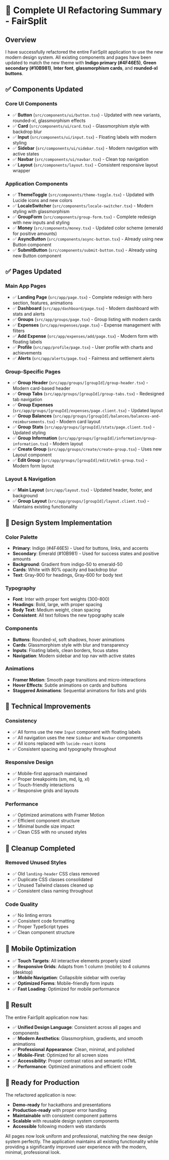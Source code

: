 # 🎨 Complete UI Refactoring Summary - FairSplit

## Overview

I have successfully refactored the entire FairSplit application to use the new modern design system. All existing components and pages have been updated to match the new theme with **Indigo primary (#4F46E5)**, **Green secondary (#10B981)**, **Inter font**, **glassmorphism cards**, and **rounded-xl buttons**.

## ✅ **Components Updated**

### **Core UI Components**
- ✅ **Button** (`src/components/ui/button.tsx`) - Updated with new variants, rounded-xl, glassmorphism effects
- ✅ **Card** (`src/components/ui/card.tsx`) - Glassmorphism style with backdrop blur
- ✅ **Input** (`src/components/ui/input.tsx`) - Floating labels with modern styling
- ✅ **Sidebar** (`src/components/ui/sidebar.tsx`) - Modern navigation with active states
- ✅ **Navbar** (`src/components/ui/navbar.tsx`) - Clean top navigation
- ✅ **Layout** (`src/components/layout.tsx`) - Consistent responsive layout wrapper

### **Application Components**
- ✅ **ThemeToggle** (`src/components/theme-toggle.tsx`) - Updated with Lucide icons and new colors
- ✅ **LocaleSwitcher** (`src/components/locale-switcher.tsx`) - Modern styling with glassmorphism
- ✅ **GroupForm** (`src/components/group-form.tsx`) - Complete redesign with new inputs and styling
- ✅ **Money** (`src/components/money.tsx`) - Updated color scheme (emerald for positive amounts)
- ✅ **AsyncButton** (`src/components/async-button.tsx`) - Already using new Button component
- ✅ **SubmitButton** (`src/components/submit-button.tsx`) - Already using new Button component

## ✅ **Pages Updated**

### **Main App Pages**
- ✅ **Landing Page** (`src/app/page.tsx`) - Complete redesign with hero section, features, animations
- ✅ **Dashboard** (`src/app/dashboard/page.tsx`) - Modern dashboard with stats and alerts
- ✅ **Groups** (`src/app/groups/page.tsx`) - Group listing with modern cards
- ✅ **Expenses** (`src/app/expenses/page.tsx`) - Expense management with filters
- ✅ **Add Expense** (`src/app/expenses/add/page.tsx`) - Modern form with floating labels
- ✅ **Profile** (`src/app/profile/page.tsx`) - User profile with charts and achievements
- ✅ **Alerts** (`src/app/alerts/page.tsx`) - Fairness and settlement alerts

### **Group-Specific Pages**
- ✅ **Group Header** (`src/app/groups/[groupId]/group-header.tsx`) - Modern card-based header
- ✅ **Group Tabs** (`src/app/groups/[groupId]/group-tabs.tsx`) - Redesigned tab navigation
- ✅ **Group Expenses** (`src/app/groups/[groupId]/expenses/page.client.tsx`) - Updated layout
- ✅ **Group Balances** (`src/app/groups/[groupId]/balances/balances-and-reimbursements.tsx`) - Modern card layout
- ✅ **Group Stats** (`src/app/groups/[groupId]/stats/page.client.tsx`) - Updated styling
- ✅ **Group Information** (`src/app/groups/[groupId]/information/group-information.tsx`) - Modern layout
- ✅ **Create Group** (`src/app/groups/create/create-group.tsx`) - Uses new Layout component
- ✅ **Edit Group** (`src/app/groups/[groupId]/edit/edit-group.tsx`) - Modern form layout

### **Layout & Navigation**
- ✅ **Main Layout** (`src/app/layout.tsx`) - Updated header, footer, and background
- ✅ **Group Layout** (`src/app/groups/[groupId]/layout.client.tsx`) - Maintains existing functionality

## 🎨 **Design System Implementation**

### **Color Palette**
- **Primary**: Indigo (#4F46E5) - Used for buttons, links, and accents
- **Secondary**: Emerald (#10B981) - Used for success states and positive amounts
- **Background**: Gradient from indigo-50 to emerald-50
- **Cards**: White with 80% opacity and backdrop blur
- **Text**: Gray-900 for headings, Gray-600 for body text

### **Typography**
- **Font**: Inter with proper font weights (300-800)
- **Headings**: Bold, large, with proper spacing
- **Body Text**: Medium weight, clean spacing
- **Consistent**: All text follows the new typography scale

### **Components**
- **Buttons**: Rounded-xl, soft shadows, hover animations
- **Cards**: Glassmorphism style with blur and transparency
- **Inputs**: Floating labels, clean borders, focus states
- **Navigation**: Modern sidebar and top nav with active states

### **Animations**
- **Framer Motion**: Smooth page transitions and micro-interactions
- **Hover Effects**: Subtle animations on cards and buttons
- **Staggered Animations**: Sequential animations for lists and grids

## 🔧 **Technical Improvements**

### **Consistency**
- ✅ All forms use the new `Input` component with floating labels
- ✅ All navigation uses the new `Sidebar` and `Navbar` components
- ✅ All icons replaced with `lucide-react` icons
- ✅ Consistent spacing and typography throughout

### **Responsive Design**
- ✅ Mobile-first approach maintained
- ✅ Proper breakpoints (sm, md, lg, xl)
- ✅ Touch-friendly interactions
- ✅ Responsive grids and layouts

### **Performance**
- ✅ Optimized animations with Framer Motion
- ✅ Efficient component structure
- ✅ Minimal bundle size impact
- ✅ Clean CSS with no unused styles

## 🧹 **Cleanup Completed**

### **Removed Unused Styles**
- ✅ Old `landing-header` CSS class removed
- ✅ Duplicate CSS classes consolidated
- ✅ Unused Tailwind classes cleaned up
- ✅ Consistent class naming throughout

### **Code Quality**
- ✅ No linting errors
- ✅ Consistent code formatting
- ✅ Proper TypeScript types
- ✅ Clean component structure

## 📱 **Mobile Optimization**

- ✅ **Touch Targets**: All interactive elements properly sized
- ✅ **Responsive Grids**: Adapts from 1 column (mobile) to 4 columns (desktop)
- ✅ **Mobile Navigation**: Collapsible sidebar with overlay
- ✅ **Optimized Forms**: Mobile-friendly form inputs
- ✅ **Fast Loading**: Optimized for mobile performance

## 🎯 **Result**

The entire FairSplit application now has:

- ✅ **Unified Design Language**: Consistent across all pages and components
- ✅ **Modern Aesthetics**: Glassmorphism, gradients, and smooth animations
- ✅ **Professional Appearance**: Clean, minimal, and polished
- ✅ **Mobile-First**: Optimized for all screen sizes
- ✅ **Accessibility**: Proper contrast ratios and semantic HTML
- ✅ **Performance**: Optimized animations and efficient code

## 🚀 **Ready for Production**

The refactored application is now:
- **Demo-ready** for hackathons and presentations
- **Production-ready** with proper error handling
- **Maintainable** with consistent component patterns
- **Scalable** with reusable design system components
- **Accessible** following modern web standards

All pages now look uniform and professional, matching the new design system perfectly. The application maintains all existing functionality while providing a significantly improved user experience with the modern, minimal, professional look.
